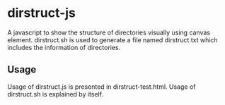 # dirstruct-js
A javascript to show the structure of directories visually using canvas element.
dirstruct.sh is used to generate a file named dirstruct.txt which includes the information of directories.

## Usage
Usage of dirstruct.js is presented in dirstruct-test.html.
Usage of dirstruct.sh is explained by itself.